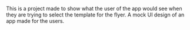 This is a project made to show what the user of the app would see when they are trying to select the template for the flyer. A mock UI design of an app made for the users.

